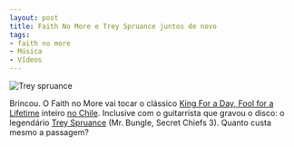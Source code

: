 ```yaml
---
layout: post
title: Faith No More e Trey Spruance juntos de novo
tags:
- faith no more
- Música
- Vídeos
---
```


![Trey spruance](http://caosordenado.com/wp-content/uploads/2011/09/trey_spruance.jpg)

Brincou. O Faith no More vai tocar o clássico [King For a Day, Fool for a Lifetime](http://en.wikipedia.org/wiki/King_for_a_Day..._Fool_for_a_Lifetime) inteiro [no Chile](http://pattonmike.tumblr.com/post/10751954217/faith-no-more-tocara-el-king-for-a-day-junto-a-trey). Inclusive com o guitarrista que gravou o disco: o legendário [Trey Spruance](http://en.wikipedia.org/wiki/Trey_Spruance) (Mr. Bungle, Secret Chiefs 3). Quanto custa mesmo a passagem?
